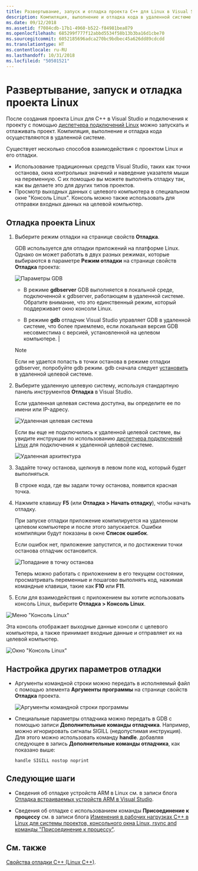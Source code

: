 ```yaml
---
title: Развертывание, запуск и отладка проекта C++ для Linux в Visual Studio
description: Компиляция, выполнение и отладка кода в удаленной системе в проекте C++ для Linux в Visual Studio.
ms.date: 09/12/2018
ms.assetid: f7084cdb-17b1-4960-b522-f84981bea879
ms.openlocfilehash: 685299f777f12abbd5534f58b13b3ba16d1cbe70
ms.sourcegitcommit: 6052185696adca270bc9bdbec45a626dd89cdcdd
ms.translationtype: HT
ms.contentlocale: ru-RU
ms.lasthandoff: 10/31/2018
ms.locfileid: "50501521"
---
```

# <a name="deploy-run-and-debug-your-linux-project"></a>Развертывание, запуск и отладка проекта Linux

После создания проекта Linux для C++ в Visual Studio и подключения к проекту с помощью [диспетчера подключений Linux](../linux/connect-to-your-remote-linux-computer.md) можно запускать и отлаживать проект. Компиляция, выполнение и отладка кода осуществляются в удаленной системе.

Существует несколько способов взаимодействия с проектом Linux и его отладки.

* Использование традиционных средств Visual Studio, таких как точки останова, окна контрольных значений и наведение указателя мыши на переменную. С их помощью вы можете выполнять отладку так, как вы делаете это для других типов проектов.
* Просмотр выходных данных с целевого компьютера в специальном окне "Консоль Linux". Консоль можно также использовать для отправки входных данных на целевой компьютер.

## <a name="debug-your-linux-project"></a>Отладка проекта Linux

1. Выберите режим отладки на странице свойств **Отладка**.

    GDB используется для отладки приложений на платформе Linux.  Однако он может работать в двух разных режимах, которые выбираются в параметре **Режим отладки** на странице свойств **Отладка** проекта:

    ![Параметры GDB](media/settings_debugger.png)

    - В режиме **gdbserver** GDB выполняется в локальной среде, подключенной к gdbserver, работающем в удаленной системе.  Обратите внимание, что это единственный режим, который поддерживает окно консоли Linux.

    - В режиме **gdb** отладчик Visual Studio управляет GDB в удаленной системе, что более приемлемо, если локальная версия GDB несовместима с версией, установленной на целевом компьютере. |

    > [!NOTE]
    > Если не удается попасть в точки останова в режиме отладки gdbserver, попробуйте gdb режим. gdb сначала следует [установить](../linux/download-install-and-setup-the-linux-development-workload.md) в удаленной целевой системе.

2. Выберите удаленную целевую систему, используя стандартную панель инструментов **Отладка** в Visual Studio.

    Если удаленная целевая система доступна, вы определите ее по имени или IP-адресу.

    ![Удаленная целевая система](media/remote_target.png)

    Если вы еще не подключились к удаленной целевой системе, вы увидите инструкции по использованию [диспетчера подключений Linux](../linux/connect-to-your-remote-linux-computer.md) для подключения к удаленной целевой системе.

    ![Удаленная архитектура](media/architecture.png)

3. Задайте точку останова, щелкнув в левом поле код, который будет выполняться.

    В строке кода, где вы задали точку останова, появится красная точка.

4. Нажмите клавишу **F5** (или **Отладка > Начать отладку**), чтобы начать отладку.

    При запуске отладки приложение компилируется на удаленном целевом компьютере и после этого запускается. Ошибки компиляции будут показаны в окне **Список ошибок**.

    Если ошибок нет, приложение запустится, и по достижении точки останова отладчик остановится.

    ![Попадание в точку останова](media/hit_breakpoint.png)

    Теперь можно работать с приложением в его текущем состоянии, просматривать переменные и пошагово выполнять код, нажимая командные клавиши, такие как **F10** или **F11**.

4. Если для взаимодействия с приложением вы хотите использовать консоль Linux, выберите **Отладка > Консоль Linux**.

  ![Меню "Консоль Linux"](media/consolemenu.png)

  Эта консоль отображает выходные данные консоли с целевого компьютера, а также принимает входные данные и отправляет их на целевой компьютер.

  ![Окно "Консоль Linux"](media/consolewindow.png)

## <a name="configure-other-debugging-options"></a>Настройка других параметров отладки

* Аргументы командной строки можно передать в исполняемый файл с помощью элемента **Аргументы программы** на странице свойств **Отладка** проекта.

  ![Аргументы командной строки программы](media/settings_programarguments.png)

* Специальные параметры отладчика можно передать в GDB с помощью записи **Дополнительные команды отладчика**.  Например, можно игнорировать сигналы SIGILL (недопустимая инструкция).  Для этого можно использовать команду **handle**.  добавляя следующее в запись **Дополнительные команды отладчика**, как показано выше:

  ```handle SIGILL nostop noprint```

## <a name="next-steps"></a>Следующие шаги

* Сведения об отладке устройств ARM в Linux см. в записи блога [Отладка встраиваемых устройств ARM в Visual Studio](https://blogs.msdn.microsoft.com/vcblog/2018/01/10/debugging-an-embedded-arm-device-in-visual-studio/).

* Сведения об отладке с использованием команды **Присоединение к процессу** см. в записи блога [Изменения в рабочих нагрузках C++ в Linux для системы проектов, консольного окна Linux, rsync and команды "Присоединение к процессу"](https://blogs.msdn.microsoft.com/vcblog/2018/03/13/linux-c-workload-improvements-to-the-project-system-linux-console-window-rsync-and-attach-to-process/).

## <a name="see-also"></a>См. также
[Свойства отладки C++ (Linux C++)](../linux/prop-pages/debugging-linux.md).
